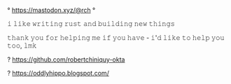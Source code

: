 ° https://mastodon.xyz/@rch °

𝚒 𝚕𝚒𝚔𝚎 𝚠𝚛𝚒𝚝𝚒𝚗𝚐 𝚛𝚞𝚜𝚝 𝚊𝚗𝚍 𝚋𝚞𝚒𝚕𝚍𝚒𝚗𝚐 𝚗𝚎𝚠 𝚝𝚑𝚒𝚗𝚐𝚜

𝚝𝚑𝚊𝚗𝚔 𝚢𝚘𝚞 𝚏𝚘𝚛 𝚑𝚎𝚕𝚙𝚒𝚗𝚐 𝚖𝚎 𝚒𝚏 𝚢𝚘𝚞 𝚑𝚊𝚟𝚎 - 𝚒'𝚍 𝚕𝚒𝚔𝚎 𝚝𝚘 𝚑𝚎𝚕𝚙 𝚢𝚘𝚞 𝚝𝚘𝚘, 𝚕𝚖𝚔

? https://github.com/robertchiniquy-okta 

? https://oddlyhippo.blogspot.com/
